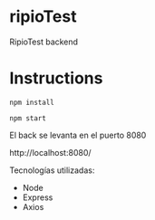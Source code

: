 # ripioTest

RipioTest backend

# Instructions

```
npm install
```

```
npm start
```


El back se levanta en el puerto 8080

http://localhost:8080/


Tecnologías utilizadas:
- Node
- Express 
- Axios 